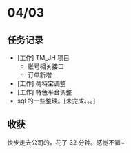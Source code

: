 # 04/03
## 任务记录
* [工作] TM_JH 项目
  * 帐号相关接口
  * 订单新增
* [工作] 荷特宝调整
* [工作] 特色平台调整
* sql 的一些整理。[未完成。。。]

## 收获
快步走去公司的，花了 32 分钟。感觉不错~